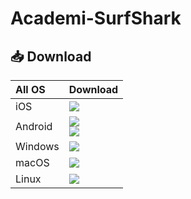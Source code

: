 # Academi-SurfShark



## 📥 Download 

<table>
    <thead align=left>
        <tr>
            <th>All OS</th>
            <th>Download</th>
        </tr>
    </thead>
    <tbody align=left>
        <tr>
        <td>iOS</td>
            <td>
                <a href="https://apps.apple.com/us/app/surfshark-vpn-fast-reliable/id1391782046"><img src="https://img.shields.io/badge/SurfShark-AppStore-EE82EE.svg?logo=ios"></a>
            </td>
        </tr>
        <tr>
        <td>Android</td>
            <td>
                <a href="https://downloads.surfshark.com/android/Surfshark.apk"><img src="https://img.shields.io/badge/SurfShark-APK-00FA9A.svg?logo=android"></a><br>
                <a href="https://play.google.com/store/apps/details?id=com.surfshark.vpnclient.android"><img src="https://img.shields.io/badge/SurfShark-GooglePlay-20B2AA.svg?logo=Googleplay"></a><br>               
            </td>
        </tr>
        <tr>
            <td>Windows</td>
            <td>
                <a href="https://downloads.surfshark.com/windows/latest/SurfsharkSetup.exe"><img src="https://img.shields.io/badge/SurfShark-Exe-C71585.svg?logo=Gitforwindows"></a><br>               
            </td>
        </tr>
        <tr>
            <td>macOS</td>
            <td>
                <a href="https://downloads.surfshark.com/macOS/latest/Surfshark.dmg"><img src="https://img.shields.io/badge/SurfShark-DMG-32CD32.svg?logo=apple"></a><br>                
            </td>
        </tr>
        <tr>
            <td>Linux</td>
            <td>
                <a href="https://snapcraft.io/surfshark"><img src="https://img.shields.io/badge/SurfShark-SnappCraft-0000CD.svg?logo=linux"> </a><br>                
            </td>
        </tr>
    </tbody>
</table>


</div>
